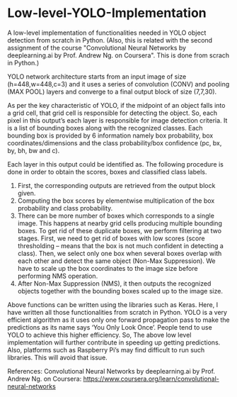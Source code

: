 # Low-level-YOLO-Implementation
A low-level implementation of functionalities needed in YOLO object detection from scratch in Python. (Also, this is related with the second assignment of the course "Convolutional Neural Networks by deeplearning.ai by Prof. Andrew Ng. on Coursera". This is done from scrach in Python.)

YOLO network architecture starts from an input image of size (h=448,w=448,c=3) and it uses a series of convolution (CONV) and pooling (MAX POOL) layers and converge to a final output block of size (7,7,30).
 
As per the key characteristic of YOLO, if the midpoint of an object falls into a grid cell, that grid cell is responsible for detecting the object. So, each pixel in this output’s each layer is responsible for image detection criteria. It is a list of bounding boxes along with the recognized classes. Each bounding box is provided by 6 information namely box probability, box coordinates/dimensions and the class probability/box confidence (pc, bx, by, bh, bw and c). 

Each layer in this output could be identified as. The following procedure is done in order to obtain the scores, boxes and classified class labels.
1.	First, the corresponding outputs are retrieved from the output block given.
2.	Computing the box scores by elementwise multiplication of the box probability and class probability.
3.	There can be more number of boxes which corresponds to a single image. This happens at nearby grid cells producing multiple bounding boxes. To get rid of these duplicate boxes, we perform filtering at two stages. First, we need to get rid of boxes with low scores (score thresholding – means that the box is not much confident in detecting a class). Then, we select only one box when several boxes overlap with each other and detect the same object (Non-Max Suppression). We have to scale up the box coordinates to the image size before performing NMS operation.
4.	After Non-Max Suppression (NMS), it then outputs the recognized objects together with the bounding boxes scaled up to the image size.

Above functions can be written using the libraries such as Keras. Here, I have written all those functionalities from scratch in Python. YOLO is a very efficient algorithm as it uses only one forward propagation pass to make the predictions as its name says ‘You Only Look Once’. People tend to use YOLO to achieve this higher efficiency. So, The above low level implementation will further contribute in speeding up getting predictions. Also, platforms such as Raspberry Pi’s may find difficult to run such libraries. This will avoid that issue.

References:
Convolutional Neural Networks by deeplearning.ai by Prof. Andrew Ng. on Coursera: https://www.coursera.org/learn/convolutional-neural-networks
